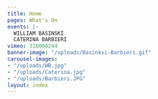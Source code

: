 ```yaml
---
title: Home
pages: What's On
events: |-
  WILLIAM BASINSKI 
  CATERINA BARBIERI
vimeo: 316008244
banner-image: "/uploads/Basinksi-Barbieri.gif"
carousel-images:
- "/uploads/WB.jpg"
- "/uploads/Caterina.jpg"
- "/uploads/Barbieri.JPG"
layout: index
---
```


